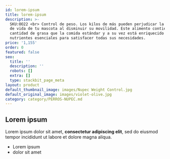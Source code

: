 ```yaml
---
id: lorem-ipsum
title: lorem-ipsum
description: >-
  SKU:OO22 <br> Control de peso. Los kilos de más pueden perjudicar la calidad
  de vida de tu mascota al disminuir su movilidad. Este alimento contiene menor
  cantidad de grasa que la comida estándar y a su vez está enriquecido con
  nutrientes esenciales para satisfacer todas sus necesidades.
price: '1,155'
order: 0
featured: false
seo:
  title: ''
  description: ''
  robots: []
  extra: []
  type: stackbit_page_meta
layout: product
default_thumbnail_image: images/Nupec Weight Control.jpg
default_original_image: images/violet-olive.jpg
category: category/PERROS-NUPEC.md
---
```

## Lorem ipsum

Lorem ipsum dolor sit amet, **consectetur adipiscing elit**, sed do eiusmod tempor incididunt ut labore et dolore magna aliqua.

- Lorem ipsum
- dolor sit amet